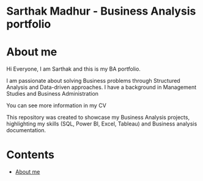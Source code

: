 # Sarthak Madhur - Business Analysis portfolio

# About me
Hi Everyone, I am Sarthak and this is my BA portfolio.

I am passionate about solving Business problems through Structured Analysis and Data-driven approaches.
I have a background in Management Studies and Business Administration

You can see more information in my CV

This repository was created to showcase my Business Analysis projects, highlighting my skills (SQL, Power BI, Excel, Tableau) and Business analysis documentation.

# Contents
- [About me](#about-me)





